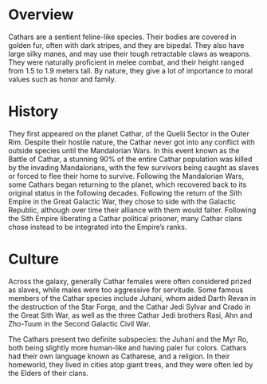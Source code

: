 # Overview

Cathars are a sentient feline-like species.
Their bodies are covered in golden fur, often with dark stripes, and they are bipedal.
They also have large silky manes, and may use their tough retractable claws as weapons.
They were naturally proficient in melee combat, and their height ranged from 1.5 to 1.9 meters tall.
By nature, they give a lot of importance to moral values such as honor and family.

# History

They first appeared on the planet Cathar, of the Quelii Sector in the Outer Rim.
Despite their hostile nature, the Cathar never got into any conflict with outside species until the Mandalorian Wars.
In this event known as the Battle of Cathar, a stunning 90% of the entire Cathar population was killed by the invading Mandalorians, with the few survivors being caught as slaves or forced to flee their home to survive.
Following the Mandalorian Wars, some Cathars began returning to the planet, which recovered back to its original status in the following decades.
Following the return of the Sith Empire in the Great Galactic War, they chose to side with the Galactic Republic, although over time their alliance with them would falter.
Following the Sith Empire liberating a Cathar political prisoner, many Cathar clans chose instead to be integrated into the Empire’s ranks.

# Culture

Across the galaxy, generally Cathar females were often considered prized as slaves, while males were too aggressive for servitude.
Some famous members of the Cathar species include Juhani, whom aided Darth Revan in the destruction of the Star Forge, and the Cathar Jedi Sylvar and Crado in the Great Sith War, as well as the three Cathar Jedi brothers Rasi, Ahn and Zho-Tuum in the Second Galactic Civil War.

The Cathars present two definite subspecies: the Juhani and the Myr Ro, both being slightly more human-like and having paler fur colors.
Cathars had their own language known as Catharese, and a religion.
In their homeworld, they lived in cities atop giant trees, and they were often led by the Elders of their clans.
